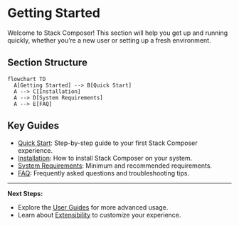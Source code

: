 # Getting Started

Welcome to Stack Composer! This section will help you get up and running quickly, whether you’re a new user or setting up a fresh environment.

## Section Structure

```mermaid
flowchart TD
  A[Getting Started] --> B[Quick Start]
  A --> C[Installation]
  A --> D[System Requirements]
  A --> E[FAQ]
```

## Key Guides

- [Quick Start](./quickstart.md): Step-by-step guide to your first Stack Composer experience.
- [Installation](../installation.md): How to install Stack Composer on your system.
- [System Requirements](./system-requirements.md): Minimum and recommended requirements.
- [FAQ](../faq.md): Frequently asked questions and troubleshooting tips.

---

**Next Steps:**

- Explore the [User Guides](../configuration.md) for more advanced usage.
- Learn about [Extensibility](../plugin-sdk/README.md) to customize your experience.
